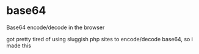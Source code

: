 # base64
Base64 encode/decode in the browser

got pretty tired of using sluggish php sites to encode/decode base64, so i made this
